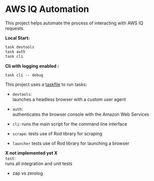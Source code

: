 # AWS IQ Automation

This project helps automate the process of interacting with AWS IQ requests.

**Local Start:**

```bash
task devtools
task auth
task cli 
```

**Cli with logging enabled :** 
```
task cli -- debug
```


This project uses a [taskfile](https://taskfile.dev/) to run tasks:

- `devtools`:  
  launches a headless browser with a custom user agent

- `auth`:  
  authenticates the browser console with the Amazon Web Services

- `cli`:
  runs the main script for the command line interface

- `scrape`:
  tests use of Rod library for scraping

- `launcher`
  tests use of Rod library for launching a browser

**X not implemented yet X** <br>
`test`:  
runs all integration and unit tests
- zap vs zerolog 